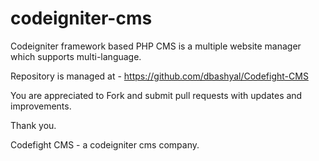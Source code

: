 codeigniter-cms
===============

Codeigniter framework based PHP CMS is a multiple website manager which supports multi-language.

Repository is managed at - https://github.com/dbashyal/Codefight-CMS

You are appreciated to Fork and submit pull requests with updates and improvements.

Thank you.

Codefight CMS - a codeigniter cms company.
